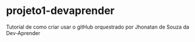 # projeto1-devaprender
Tutorial de como criar usar o gitHub orquestrado por Jhonatan de Souza da Dev-Aprender
